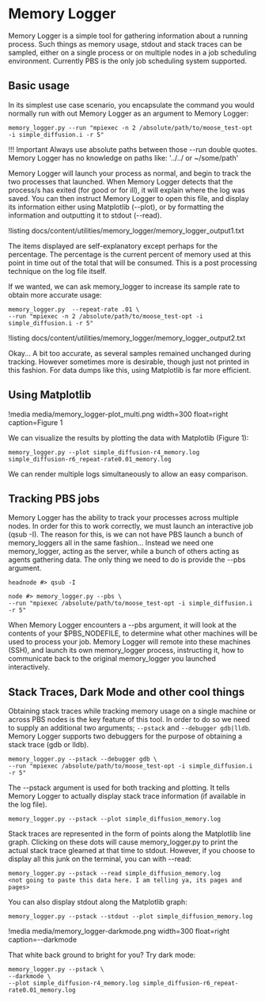 # Memory Logger

Memory Logger is a simple tool for gathering information about a running process. Such things as memory usage, stdout and stack traces can be sampled, either on a single process or on multiple nodes in a job scheduling environment. Currently PBS is the only job scheduling system supported.

## Basic usage

In its simplest use case scenario, you encapsulate the command you would normally run with out Memory Logger as an argument to Memory Logger:
```text
memory_logger.py --run "mpiexec -n 2 /absolute/path/to/moose_test-opt -i simple_diffusion.i -r 5"
```
!!! Important
    Always use absolute paths between those --run double quotes. Memory Logger has no knowledge on paths like: '../../  or ~/some/path'

Memory Logger will launch your process as normal, and begin to track the two processes that launched. When Memory Logger detects that the process/s has exited (for good or for ill), it will explain where the log was saved. You can then instruct Memory Logger to open this file, and display its information either using Matplotlib (--plot), or by formatting the information and outputting it to stdout (--read).

!listing docs/content/utilities/memory_logger/memory_logger_output1.txt

The items displayed are self-explanatory except perhaps for the percentage. The percentage is the current percent of memory used at this point in time out of the total that will be consumed. This is a post processing technique on the log file itself.

If we wanted, we can ask memory_logger to increase its sample rate to obtain more accurate usage:
```text
memory_logger.py  --repeat-rate .01 \
--run "mpiexec -n 2 /absolute/path/to/moose_test-opt -i simple_diffusion.i -r 5"
```

!listing docs/content/utilities/memory_logger/memory_logger_output2.txt

Okay... A bit too accurate, as several samples remained unchanged during tracking. However sometimes more is desirable, though just not printed in this fashion. For data dumps like this, using Matplotlib is far more efficient.

## Using Matplotlib

!media media/memory_logger-plot_multi.png width=300 float=right caption=Figure 1

We can visualize the results by plotting the data with Matplotlib (Figure 1):
```text
memory_logger.py --plot simple_diffusion-r4_memory.log simple_diffusion-r6_repeat-rate0.01_memory.log
```
We can render multiple logs simultaneously to allow an easy comparison.

## Tracking PBS jobs

Memory Logger has the ability to track your processes across multiple nodes. In order for this to work correctly, we must launch an interactive job (qsub -I). The reason for this, is we can not have PBS launch a bunch of memory_loggers all in the same fashion... Instead we need one memory_logger, acting as the server, while a bunch of others acting as agents gathering data. The only thing we need to do is provide the --pbs argument.

```text
headnode #> qsub -I

node #> memory_logger.py --pbs \
--run "mpiexec /absolute/path/to/moose_test-opt -i simple_diffusion.i -r 5"
```
When Memory Logger encounters a --pbs argument, it will look at the contents of your $PBS_NODEFILE, to determine what other machines will be used to process your job. Memory Logger will remote into these machines (SSH), and launch its own memory_logger process, instructing it, how to communicate back to the original memory_logger you launched interactively.


## Stack Traces, Dark Mode and other cool things

Obtaining stack traces while tracking memory usage on a single machine or across PBS nodes is the key feature of this tool. In order to do so we need to supply an additional two arguments; `--pstack` and `--debugger gdb|lldb`. Memory Logger supports two debuggers for the purpose of obtaining a stack trace (gdb or lldb).
```text
memory_logger.py --pstack --debugger gdb \
--run "mpiexec /absolute/path/to/moose_test-opt -i simple_diffusion.i -r 5"
```
The --pstack argument is used for both tracking and plotting. It tells Memory Logger to actually display stack trace information (if available in the log file).
```text
memory_logger.py --pstack --plot simple_diffusion_memory.log
```
Stack traces are represented in the form of points along the Matplotlib line graph. Clicking on these dots will cause memory_logger.py to print the actual stack trace gleamed at that time to stdout. However, if you choose to display all this junk on the terminal, you can with --read:
```text
memory_logger.py --pstack --read simple_diffusion_memory.log
<not going to paste this data here. I am telling ya, its pages and pages>
```
You can also display stdout along the Matplotlib graph:
```text
memory_logger.py --pstack --stdout --plot simple_diffusion_memory.log
```
!media media/memory_logger-darkmode.png width=300 float=right caption=--darkmode

That white back ground to bright for you? Try dark mode:
```text
memory_logger.py --pstack \
--darkmode \
--plot simple_diffusion-r4_memory.log simple_diffusion-r6_repeat-rate0.01_memory.log
```
